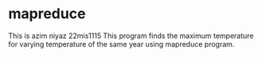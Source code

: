 # mapreduce
This is azim niyaz 22mis1115 
This program finds the maximum temperature for varying temperature of the same year using mapreduce program.
